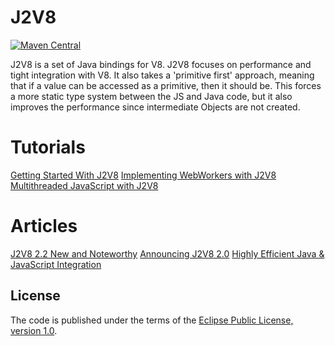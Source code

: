 J2V8
====

[![Maven Central](https://img.shields.io/maven-central/v/com.eclipsesource.j2v8/j2v8_win32_x86.svg)](http://search.maven.org/#search%7Cga%7C1%7Cg%3A%22com.eclipsesource.j2v8%22)

J2V8 is a set of Java bindings for V8. J2V8 focuses on performance and tight integration with V8. It also takes a 'primitive first' approach, meaning that if a value can be accessed as a primitive, then it should be. This forces a more static type system between the JS and Java code, but it also improves the performance since intermediate Objects are not created.

Tutorials
==========
[Getting Started With J2V8](http://eclipsesource.com/blogs/getting-started-with-j2v8/)
[Implementing WebWorkers with J2V8](http://eclipsesource.com/blogs/2015/05/28/implementing-webworkers-with-j2v8/)
[Multithreaded JavaScript with J2V8](http://eclipsesource.com/blogs/2015/05/12/multithreaded-javascript-with-j2v8/)

Articles
========
[J2V8 2.2 New and Noteworthy](http://eclipsesource.com/blogs/2015/04/23/j2v8-2-2-new-and-noteworthy/)
[Announcing J2V8 2.0](http://eclipsesource.com/blogs/2015/02/25/announcing-j2v8-2-0/)
[Highly Efficient Java & JavaScript Integration](http://eclipsesource.com/blogs/2014/11/17/highly-efficient-java-javascript-integration/)

## License
The code is published under the terms of the [Eclipse Public License, version 1.0](http://www.eclipse.org/legal/epl-v10.html).
